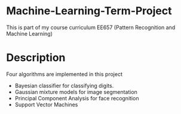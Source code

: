 # Machine-Learning-Term-Project
This is part of my course curriculum EE657 (Pattern Recognition and Machine Learning)

# Description
Four algorithms are implemented in this project
* Bayesian classifier for classifying digits.
* Gaussian mixture models for image segmentation
* Principal Component Analysis for face recognition
* Support Vector Machines
